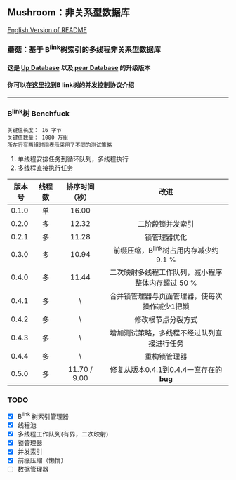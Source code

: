 ## Mushroom：非关系型数据库
[English Version of README](./README.en.md)

### 蘑菇：基于 B<sup>link</sup>树索引的多线程非关系型数据库

#### 这是 [Up Database](http://www.github.com/UncP/Up_Database) 以及 [pear Database](http://www.github.com/UncP/pear) 的升级版本

#### 你可以在[这里](https://zhuanlan.zhihu.com/p/24800198)找到B link树的并发控制协议介绍

***

### B<sup>link</sup>树 Benchfuck
`关键值长度： 16 字节`  
`关键值数量： 1000 万组`  
`所在行有两组时间表示采用了不同的测试策略`
1. 单线程安排任务到循环队列，多线程执行
2. 多线程直接执行任务

|  版本号  |  线程数  |  排序时间（秒） |           改进             |
|--------|:-------:|:-----------:|:-----------------------------:|
| 0.1.0  |  单  |    16.00    ||
| 0.2.0  |  多  |    12.32    |         二阶段锁并发索引          |
| 0.2.1  |  多  |    11.28    |            锁管理器优化                      |
| 0.3.0  |  多  |    10.94    |  前缀压缩，B<sup>link</sup>树占用内存减少约 9.1 %             |
| 0.4.0  |  多  |    11.44    |  二次映射多线程工作队列，减小程序整体内存超过 50 % |
| 0.4.1  |  多  |    \   |  合并锁管理器与页面管理器，使每次操作减少1把锁 |
| 0.4.2  |  多  |    \   |  修改根节点分裂方式 |
| 0.4.3  |  多  |    \   |  增加测试策略，多线程不经过队列直接进行任务 |
| 0.4.4  |  多  |    \   |  重构锁管理器 |
| 0.5.0  |  多  |    11.70 / 9.00   |  修复从版本0.4.1到0.4.4一直存在的**bug** |


### TODO
- [x] B<sup>link</sup> 树索引管理器
- [x] 线程池
- [x] 多线程工作队列(有界，二次映射)
- [x] 锁管理器
- [x] 并发索引
- [x] 前缀压缩（懒惰）
- [ ] 数据管理器
